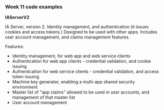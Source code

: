 ### Week 11 code examples

**IAServerV2**

IA Server, version 2. Identity management, and authentication (it issues cookies and access tokens.) Designed to be used with other apps. Includes user account management, and claims management features.  

Features:
* Identity management, for web app and web service clients
* Authentication for web app clients - credential validation, and cookie issuing
* Authentication for web service clients - credential validation, and access token issuing
* Machine key generator, enabling a multi-app shared security environment
* Master list of "app claims" allowed to be used in user accounts, and management of that master list
* User account management
